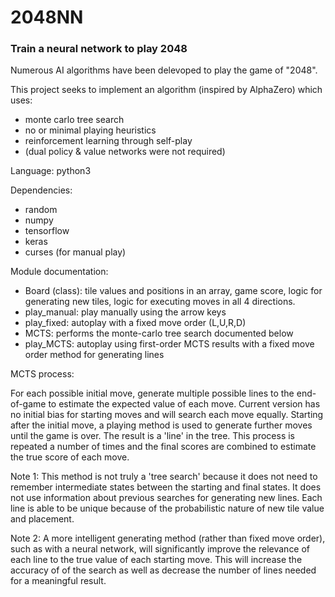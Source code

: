 # 2048NN
### Train a neural network to play 2048

Numerous AI algorithms have been delevoped to play the game of "2048".

This project seeks to implement an algorithm (inspired by AlphaZero) which uses:
- monte carlo tree search
- no or minimal playing heuristics
- reinforcement learning through self-play
- (dual policy & value networks were not required)

Language: python3

Dependencies:
- random
- numpy
- tensorflow
- keras
- curses (for manual play)

Module documentation:
- Board (class): tile values and positions in an array, game score, logic for generating new tiles, logic for executing moves in all 4 directions.
- play_manual: play manually using the arrow keys
- play_fixed: autoplay with a fixed move order (L,U,R,D)
- MCTS: performs the monte-carlo tree search documented below
- play_MCTS: autoplay using first-order MCTS results with a fixed move order method for generating lines

MCTS process:

For each possible initial move, generate multiple possible lines to the end-of-game to estimate the expected value of each move.
Current version has no initial bias for starting moves and will search each move equally. 
Starting after the initial move, a playing method is used to generate further moves until the game is over. 
The result is a 'line' in the tree. 
This process is repeated a number of times and the final scores are combined to estimate the true score of each move.

Note 1: This method is not truly a 'tree search' because it does not need to remember intermediate states between the starting and final states. It does not use information about previous searches for generating new lines. Each line is able to be unique because of the probabilistic nature of new tile value and placement.

Note 2: A more intelligent generating method (rather than fixed move order), such as with a neural network, will significantly improve the relevance of each line to the true value of each starting move. This will increase the accuracy of of the search as well as decrease the number of lines needed for a meaningful result.
